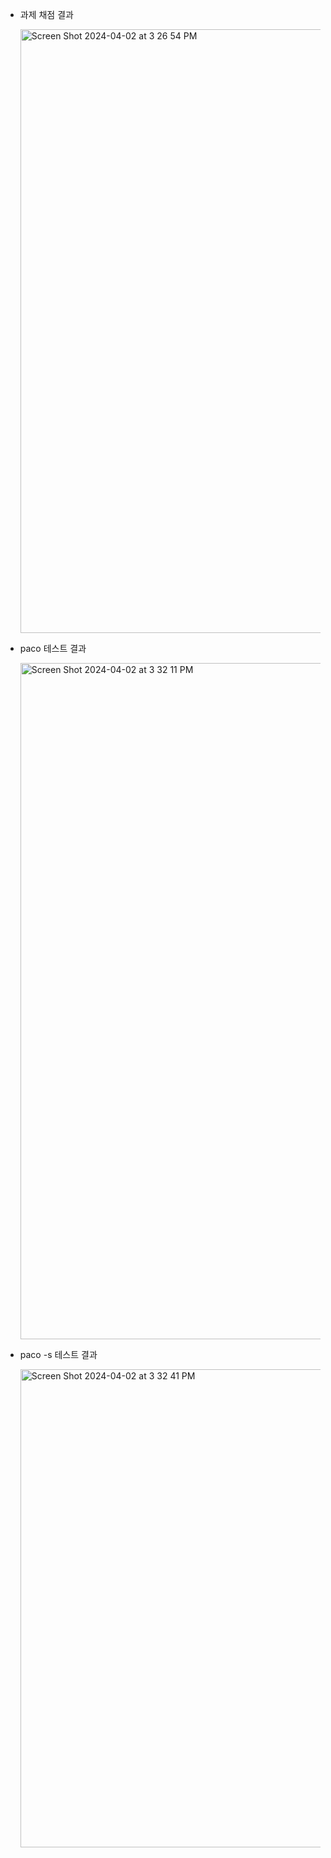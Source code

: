 - 과제 채점 결과

  <img width="966" alt="Screen Shot 2024-04-02 at 3 26 54 PM" src="https://github.com/2UJ1N/42-Seoul/assets/83401978/2068fde0-ba6f-42ac-ae47-9c903eaa6266">

- paco 테스트 결과

  <img width="1082" alt="Screen Shot 2024-04-02 at 3 32 11 PM" src="https://github.com/2UJ1N/42-Seoul/assets/83401978/15ac9f43-a92d-4c9b-b493-d68194f85841">

- paco -s 테스트 결과

  <img width="765" alt="Screen Shot 2024-04-02 at 3 32 41 PM" src="https://github.com/2UJ1N/42-Seoul/assets/83401978/02bc7815-73fc-4c78-90fe-ba8f6ce74684">
